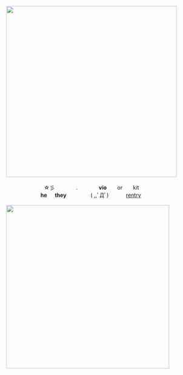 <p align=center>
<img src=https://file.garden/ZeWhoxo9KEiz9dHt/Untitled274_Restored_20240511110910.png width=450px> <br><br>
⠀☆彡　　　　.　　　　<b>vio</b>　　or　　kit⠀ <br>
⠀<b>he 　 they</b> 　　　　 ( ,,ﾟДﾟ) 　　　<a href="https://rentry.org/viorentry">rentry</a> ⠀<br><br>
<img src=https://file.garden/ZeWhoxo9KEiz9dHt/Untitled275_20240510141605.png width=430px>⠀⠀
<!--
**RottenHeresy/RottenHeresy** is a ✨ _special_ ✨ repository because its `README.md` (this file) appears on your GitHub profile.

Here are some ideas to get you started:

- 🔭 I’m currently working on ...
- 🌱 I’m currently learning ...
- 👯 I’m looking to collaborate on ...
- 🤔 I’m looking for help with ...
- 💬 Ask me about ...
- 📫 How to reach me: ...
- 😄 Pronouns: ...
- ⚡ Fun fact: ...
-->
